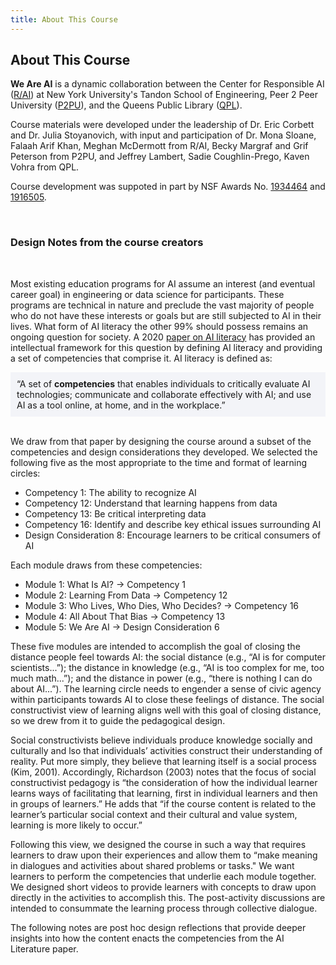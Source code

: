 ```yaml
---
title: About This Course
---
```

## About This Course

**We Are AI**  is a dynamic collaboration between the Center for Responsible AI ([R/AI](http://airesponsibly.com/)) at New York University's Tandon School of Engineering, Peer 2 Peer University ([P2PU](https://www.p2pu.org/en/)), and the Queens Public Library ([QPL](https://learningcircles.p2pu.org/en/signup/online-1699/)).
<p>
  
Course materials were developed under the leadership of Dr. Eric Corbett and Dr. Julia Stoyanovich, with input and participation of Dr. Mona Sloane, Falaah Arif Khan, Meghan McDermott from R/AI, Becky Margraf and Grif Peterson from P2PU, and Jeffrey Lambert, Sadie Coughlin-Prego, Kaven Vohra from QPL.
<p>
  
Course development was suppoted in part by NSF Awards No. 
<a href="https://www.nsf.gov/awardsearch/showAward?AWD_ID=1934464">1934464</a> and 
<a href="https://www.nsf.gov/awardsearch/showAward?AWD_ID=1916505">1916505</a>.

<br>

### Design Notes from the course creators

<br>

Most existing education programs for AI assume an interest (and eventual career goal) in engineering or data science for participants. These programs are technical in nature and preclude the vast majority of people who do not have these interests or goals but are still subjected to AI in their lives. What form of AI literacy the other 99% should possess remains an ongoing question for society. A 2020 <a href="https://aiunplugged.lmc.gatech.edu/wp-content/uploads/sites/36/2020/08/CHI-2020-AI-Literacy-Paper-Camera-Ready.pdf">paper on AI literacy</a> has provided an intellectual framework for this question by defining AI literacy and providing a set of competencies that comprise it. AI literacy is defined as:

<div style="background-color:#F3F4F8;padding:10px;">“A set of <b>competencies</b> that enables individuals to critically evaluate AI technologies; communicate and collaborate effectively with AI; and use AI as a tool online, at home, and in the workplace.”</div><br>

We draw from that paper by designing the course around a subset of the competencies and design considerations they developed. We selected the following five as the most appropriate to the time and format of learning circles:

* Competency 1: The ability to recognize AI
* Competency 12: Understand that learning happens from data
* Competency 13: Be critical interpreting data
* Competency 16: Identify and describe key ethical issues surrounding AI
* Design Consideration 8: Encourage learners to be critical consumers of AI

Each module draws from these competencies:
* Module 1: What Is AI? -> Competency 1
* Module 2: Learning From Data  -> Competency 12 
* Module 3: Who Lives, Who Dies, Who Decides?  -> Competency 16
* Module 4: All About That Bias -> Competency 13
* Module 5: We Are AI -> Design Consideration 6

These five modules are intended to accomplish the goal of closing the distance people feel towards AI: the social distance (e.g., “AI is for computer scientists...”); the distance in knowledge (e.g., “AI is too complex for me, too much math...”); and the distance in power (e.g., “there is nothing I can do about AI...”). The learning circle needs to engender a sense of civic agency within participants towards AI to close these feelings of distance. The social constructivist view of learning aligns well with this goal of closing distance, so we drew from it to guide the pedagogical design.

Social constructivists believe individuals produce knowledge socially and culturally and lso that individuals’ activities construct their understanding of reality. Put more simply, they believe that learning itself is a social process (Kim, 2001). Accordingly, Richardson (2003) notes that the focus of social constructivist pedagogy is “the consideration of how the individual learner learns ways of facilitating that learning, first in individual learners and then in groups of learners.” He adds that “if the course content is related to the learner’s particular social context and their cultural and value system, learning is more likely to occur.”

Following this view, we designed the course in such a way that requires learners to draw upon their experiences and allow them to “make meaning in dialogues and activities about shared problems or tasks." We want learners to perform the competencies that underlie each module together. We designed short videos to provide learners with concepts to draw upon directly in the activities to accomplish this. The post-activity discussions are intended to consummate the learning process through collective dialogue.

The following notes are post hoc design reflections that provide deeper insights into how the content enacts the competencies from the AI Literature paper. 
